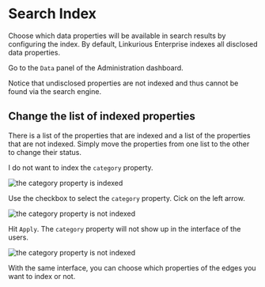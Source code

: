 # Search Index

Choose which data properties will be available in search results by configuring the index. By default, Linkurious Enterprise indexes all disclosed data properties.

Go to the ```Data``` panel of the Administration dashboard.

Notice that undisclosed properties are not indexed and thus cannot be found via the search engine.

## Change the list of indexed properties

There is a list of the properties that are indexed and a list of the properties that are not indexed. Simply move the properties from one list to the other to change their status.

I do not want to index the ```category``` property.

![the category property is indexed](https://dl.dropboxusercontent.com/s/w7fhzt4emyx0ht1/111.png?dl=0)

Use the checkbox to select the ```category``` property. Cick on the left arrow.

![the category property is not indexed](https://dl.dropboxusercontent.com/s/i9osm60xc5b8izx/112.png?dl=0)

Hit ```Apply```. The ```category``` property will not show up in the interface of the users.

![the category property is not indexed](https://dl.dropboxusercontent.com/s/f6vgo59fg7x59pb/113.png?dl=0)

With the same interface, you can choose which properties of the edges you want to index or not.
